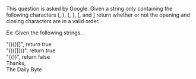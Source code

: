 This question is asked by Google. Given a string only containing the following characters (, ), {, }, [, and ] return whether or not the opening and closing characters are in a valid order.

Ex: Given the following strings...   

"(){}[]", return true   
"(({[]}))", return true   
"{(})", return false   
Thanks,   
The Daily Byte
